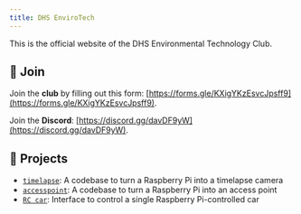 ```yaml
---
title: DHS EnviroTech
---
```

This is the official website of the DHS Environmental Technology Club.

## 🤝 Join

Join the **club** by filling out this form: [https://forms.gle/KXigYKzEsvcJpsff9](https://forms.gle/KXigYKzEsvcJpsff9).

Join the **Discord**: [https://discord.gg/davDF9yW](https://discord.gg/davDF9yW).

## 📁 Projects

- [`timelapse`](./projects/timelapse.md): A codebase to turn a Raspberry Pi into a timelapse camera
- [`accesspoint`](./projects/accesspoint.md): A codebase to turn a Raspberry Pi into an access point
- [`RC car`](./projects/rccar.md): Interface to control a single Raspberry Pi-controlled car

